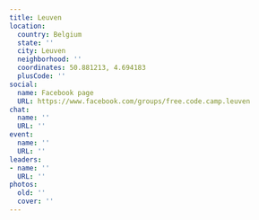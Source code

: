 ```yaml
---
title: Leuven
location:
  country: Belgium
  state: ''
  city: Leuven
  neighborhood: ''
  coordinates: 50.881213, 4.694183
  plusCode: ''
social:
  name: Facebook page
  URL: https://www.facebook.com/groups/free.code.camp.leuven
chat:
  name: ''
  URL: ''
event:
  name: ''
  URL: ''
leaders:
- name: ''
  URL: ''
photos:
  old: ''
  cover: ''
---
```

